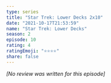 ```yaml
---
type: series
title: "Star Trek: Lower Decks 2x10"
date: "2021-10-17T21:53:59"
name: "Star Trek: Lower Decks"
season: 2
episode: 10
rating: 4
ratingEmoji: "⭐️⭐️⭐️⭐️"
share: false
---
```


_[No review was written for this episode]_
